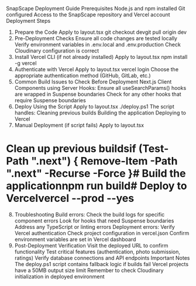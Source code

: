 SnapScape Deployment Guide
Prerequisites
Node.js and npm installed
Git configured
Access to the SnapScape repository and Vercel account
Deployment Steps
1. Prepare the Code
Apply to layout.tsx
git checkout devgit pull origin dev
2. Pre-Deployment Checks
Ensure all code changes are tested locally
Verify environment variables in .env.local and .env.production
Check Cloudinary configuration is correct
3. Install Vercel CLI (if not already installed)
Apply to layout.tsx
npm install -g vercel
4. Authenticate with Vercel
Apply to layout.tsx
vercel login
Choose the appropriate authentication method (GitHub, GitLab, etc.)
5. Common Build Issues to Check Before Deployment
Next.js Client Components using Server Hooks:
Ensure all useSearchParams() hooks are wrapped in Suspense boundaries
Check for any other hooks that require Suspense boundaries
6. Deploy Using the Script
Apply to layout.tsx
./deploy.ps1
The script handles:
Cleaning previous builds
Building the application
Deploying to Vercel
7. Manual Deployment (if script fails)
Apply to layout.tsx
# Clean up previous buildsif (Test-Path ".next") { Remove-Item -Path ".next" -Recurse -Force }# Build the applicationnpm run build# Deploy to Vercelvercel --prod --yes
8. Troubleshooting
Build errors:
Check the build logs for specific component errors
Look for hooks that need Suspense boundaries
Address any TypeScript or linting errors
Deployment errors:
Verify Vercel authentication
Check project configuration in vercel.json
Confirm environment variables are set in Vercel dashboard
9. Post-Deployment Verification
Visit the deployed URL to confirm functionality
Test critical features (authentication, photo submission, ratings)
Verify database connections and API endpoints
Important Notes
The deploy.ps1 script contains fallback logic if builds fail
Vercel projects have a 50MB output size limit
Remember to check Cloudinary initialization in deployed environment
